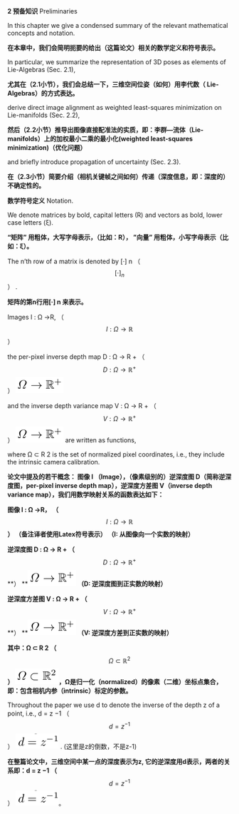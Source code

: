 **2 预备知识** Preliminaries

In this chapter we give a condensed summary of the relevant mathematical concepts and notation.

**在本章中，我们会简明扼要的给出（这篇论文）相关的数学定义和符号表示。**

In particular, we summarize the representation of 3D poses as elements of Lie-Algebras \(Sec. 2.1\),

**尤其在（2.1小节），我们会总结一下，三维空间位姿（如何）用李代数（ Lie-Algebras）的方式表达。**

derive direct image alignment as weighted least-squares minimization on Lie-manifolds \(Sec. 2.2\),

**然后（2.2小节）推导出图像直接配准法的实质，即：李群—流体（Lie-manifolds）上的加权最小二乘的最小化\(weighted least-squares minimization\)（优化问题）**

and briefly introduce propagation of uncertainty \(Sec. 2.3\).

**在（2.3小节）简要介绍（相机关键帧之间如何）传递（深度信息，即：深度的）不确定性的。**

**数学符号定义** Notation.

We denote matrices by bold, capital letters \(R\) and vectors as bold, lower case letters \(ξ\).

**“矩阵” 用粗体，大写字母表示，（比如：R）， ”向量” 用粗体，小写字母表示（比如：ξ）。**

The n’th row of a matrix is denoted by \[·\] n （$$$$$$[\cdot]_{n}$$） .

**矩阵的第n行用\[·\] n 来表示。**

Images I : Ω →R, （$$I: \Omega \rightarrow \mathbb{R}$$）

the per-pixel inverse depth map D : Ω → R +  （$$D: \Omega \rightarrow \mathbb{R}^{+}$$） ![](/assets/math_1.png)

and the inverse depth variance map V : Ω → R + （$$V: \Omega \rightarrow \mathbb{R}^{+}$$） ![](/assets/math_1.png) are written as functions,

where Ω ⊂ R 2 is the set of normalized pixel coordinates, i.e., they include the intrinsic camera calibration.

**论文中提及的若干概念： 图像 I （Image），（像素级别的）逆深度图 D（简称逆深度图，per-pixel inverse depth map），逆深度方差图 V（inverse depth variance map），我们用数学映射关系的函数表达如下：**

**图像 I : Ω →R， （**$$I: \Omega \rightarrow \mathbb{R}$$**） （备注译者使用Latex符号表示）   （I: 从图像向一个实数的映射）**

**逆深度图 D : Ω → R +  （**$$D: \Omega \rightarrow \mathbb{R}^{+}$$**） **![](/assets/math_1.png)   **（D: 逆深度图到正实数的映射）**

**逆深度方差图 V : Ω → R +  （**$$V: \Omega \rightarrow \mathbb{R}^{+}$$**） **![](/assets/math_1.png) **（V: 逆深度方差到正实数的映射）**

**其中：Ω ⊂ R 2 （**$$\Omega \subset \mathbb{R}^{2}$$**） **![](/assets/math_2.png)**，Ω是归一化（normalized）的像素（二维）坐标点集合，即：包含相机内参（intrinsic）标定的参数。**

Throughout the paper we use d to denote the inverse of the depth z of a point, i.e., d = z −1 （$$d = z^{-1}$$） ![](/assets/math_3.png) . \(这里是z的倒数，不是z-1\)

**在整篇论文中，三维空间中某一点的深度表示为z, 它的逆深度用d表示，两者的关系即：d = z −1 （**$$d = z^{-1}$$） ![](/assets/math_3.png)。

